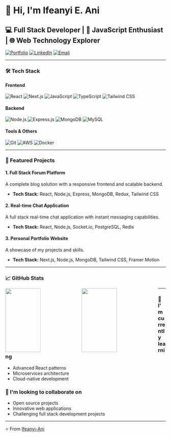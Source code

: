 # 👋 Hi, I'm Ifeanyi E. Ani

## 💻 Full Stack Developer | 🚀 JavaScript Enthusiast | 🌐 Web Technology Explorer

[![Portfolio](https://img.shields.io/badge/Portfolio-00A98F?style=for-the-badge&logo=About.me&logoColor=white)](https://ifeanyi-pi.vercel.app/)
[![LinkedIn](https://img.shields.io/badge/LinkedIn-0077B5?style=for-the-badge&logo=linkedin&logoColor=white)](https://www.linkedin.com/in/ifeanyi-ani-997520246/)
[![Email](https://img.shields.io/badge/Email-D14836?style=for-the-badge&logo=gmail&logoColor=white)](mailto:ifeanyiani155@gmail.com)

---

### 🛠️ Tech Stack

#### Frontend
![React](https://img.shields.io/badge/React-20232A?style=for-the-badge&logo=react&logoColor=61DAFB)
![Next.js](https://img.shields.io/badge/Next.js-000000?style=for-the-badge&logo=next.js&logoColor=white)
![JavaScript](https://img.shields.io/badge/JavaScript-F7DF1E?style=for-the-badge&logo=javascript&logoColor=black)
![TypeScript](https://img.shields.io/badge/TypeScript-007ACC?style=for-the-badge&logo=typescript&logoColor=white)
![Tailwind CSS](https://img.shields.io/badge/Tailwind_CSS-38B2AC?style=for-the-badge&logo=tailwind-css&logoColor=white)

#### Backend
![Node.js](https://img.shields.io/badge/Node.js-43853D?style=for-the-badge&logo=node.js&logoColor=white)
![Express.js](https://img.shields.io/badge/Express.js-404D59?style=for-the-badge)
![MongoDB](https://img.shields.io/badge/MongoDB-4EA94B?style=for-the-badge&logo=mongodb&logoColor=white)
![MySQL](https://img.shields.io/badge/MySQL-005C84?style=for-the-badge&logo=mysql&logoColor=white)

#### Tools & Others
![Git](https://img.shields.io/badge/GIT-E44C30?style=for-the-badge&logo=git&logoColor=white)
![AWS](https://img.shields.io/badge/Amazon_AWS-232F3E?style=for-the-badge&logo=amazon-aws&logoColor=white)
![Docker](https://img.shields.io/badge/Docker-2496ED?style=for-the-badge&logo=docker&logoColor=white)

---

### 🌟 Featured Projects

#### 1. Full Stack Forum Platform
A complete blog solution with a responsive frontend and scalable backend.
- **Tech Stack:** React, Node.js, Express, MongoDB, Redux, Tailwind CSS

#### 2. Real-time Chat Application
A full stack real-time chat application with instant messaging capabilities.
- **Tech Stack:** React, Node.js, Socket.io, PostgreSQL, Redis

#### 3. Personal Portfolio Website
A showcase of my projects and skills.
- **Tech Stack:** Next.js, Node.js, MongoDB, Tailwind CSS, Framer Motion

---

### 📈 GitHub Stats

<img height=200 width=47% align="left" src="https://github-readme-stats.vercel.app/api?username=Ifeanyi-Ani&show_icons=true&bg_color=00000000" />
<img height=200 width=47% align="left" src="https://github-readme-stats.vercel.app/api/top-langs?username=Ifeanyi-Ani&layout=compact&langs_count=8&card_width=320&bg_color=00000000" />



---

### 🌱 I'm currently learning
- Advanced React patterns
- Microservices architecture
- Cloud-native development

### 👯 I'm looking to collaborate on
- Open source projects
- Innovative web applications
- Challenging full stack development projects

---

⭐️ From [Ifeanyi-Ani](https://github.com/Ifeanyi-Ani)
